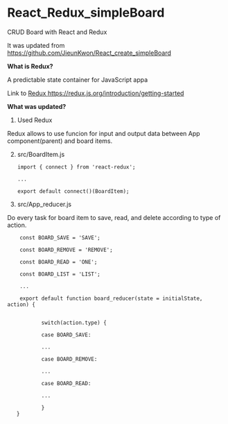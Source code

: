 # React_Redux_simpleBoard

CRUD Board with React and Redux

It was updated from https://github.com/JieunKwon/React_create_simpleBoard

<b> What is Redux? </b>

A predictable state container for JavaScript appa

Link to <a href='https://redux.js.org/introduction/getting-started'>Redux https://redux.js.org/introduction/getting-started </a>



<b> What was updated? </b>

1. Used Redux

Redux allows to use funcion for input and output data between App component(parent) and board items.
 
        
2. src/BoardItem.js 
       
       import { connect } from 'react-redux';
       
       ...
       
       export default connect()(BoardItem);
       
       
3. src/App_reducer.js

Do every task for board item to save, read, and delete according to type of action.

        
        const BOARD_SAVE = 'SAVE';

        const BOARD_REMOVE = 'REMOVE';

        const BOARD_READ = 'ONE';

        const BOARD_LIST = 'LIST';
        
        ...
        
        export default function board_reducer(state = initialState, action) {


               switch(action.type) {
               
               case BOARD_SAVE:
               
               ...
               
               case BOARD_REMOVE:
               
               ...
               
               case BOARD_READ:
               
               ...
               
               }
       }        
               

